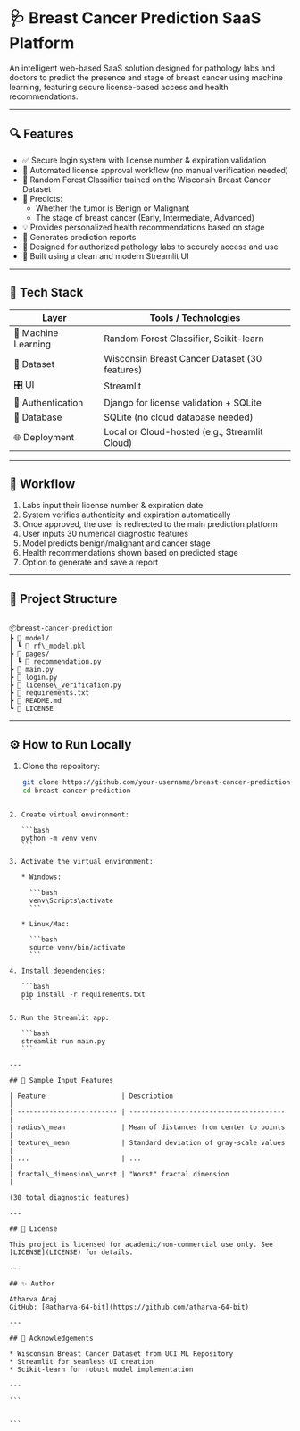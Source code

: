 
# 🩺 Breast Cancer Prediction SaaS Platform

An intelligent web-based SaaS solution designed for pathology labs and doctors to predict the presence and stage of breast cancer using machine learning, featuring secure license-based access and health recommendations.

---

## 🔍 Features

- ✅ Secure login system with license number & expiration validation
- 🔐 Automated license approval workflow (no manual verification needed)
- 🧠 Random Forest Classifier trained on the Wisconsin Breast Cancer Dataset
- 🔬 Predicts:
  - Whether the tumor is Benign or Malignant
  - The stage of breast cancer (Early, Intermediate, Advanced)
- 💡 Provides personalized health recommendations based on stage
- 📄 Generates prediction reports
- 🧪 Designed for authorized pathology labs to securely access and use
- 🎨 Built using a clean and modern Streamlit UI

---

## 🚀 Tech Stack

| Layer            | Tools / Technologies                          |
|------------------|-----------------------------------------------|
| 🧠 Machine Learning | Random Forest Classifier, Scikit-learn         |
| 💾 Dataset         | Wisconsin Breast Cancer Dataset (30 features) |
| 🎛 UI              | Streamlit                                     |
| 🔐 Authentication  | Django for license validation + SQLite        |
| 📁 Database        | SQLite (no cloud database needed)             |
| 🌐 Deployment      | Local or Cloud-hosted (e.g., Streamlit Cloud) |

---

## 🔑 Workflow

1. Labs input their license number & expiration date
2. System verifies authenticity and expiration automatically
3. Once approved, the user is redirected to the main prediction platform
4. User inputs 30 numerical diagnostic features
5. Model predicts benign/malignant and cancer stage
6. Health recommendations shown based on predicted stage
7. Option to generate and save a report

---

## 📁 Project Structure

```

📦breast-cancer-prediction
┣ 📁 model/
┃ ┗ 📄 rf\_model.pkl
┣ 📁 pages/
┃ ┗ 📄 recommendation.py
┣ 📄 main.py
┣ 📄 login.py
┣ 📄 license\_verification.py
┣ 📄 requirements.txt
┣ 📄 README.md
┗ 📄 LICENSE

````

---

## ⚙️ How to Run Locally

1. Clone the repository:
   ```bash
   git clone https://github.com/your-username/breast-cancer-prediction.git
   cd breast-cancer-prediction
````

2. Create virtual environment:

   ```bash
   python -m venv venv
   ```

3. Activate the virtual environment:

   * Windows:

     ```bash
     venv\Scripts\activate
     ```

   * Linux/Mac:

     ```bash
     source venv/bin/activate
     ```

4. Install dependencies:

   ```bash
   pip install -r requirements.txt
   ```

5. Run the Streamlit app:

   ```bash
   streamlit run main.py
   ```

---

## 🧪 Sample Input Features

| Feature                   | Description                             |
| ------------------------- | --------------------------------------- |
| radius\_mean              | Mean of distances from center to points |
| texture\_mean             | Standard deviation of gray-scale values |
| ...                       | ...                                     |
| fractal\_dimension\_worst | "Worst" fractal dimension               |

(30 total diagnostic features)

---

## 📄 License

This project is licensed for academic/non-commercial use only. See [LICENSE](LICENSE) for details.

---

## ✨ Author

Atharva Araj
GitHub: [@atharva-64-bit](https://github.com/atharva-64-bit)

---

## 🙌 Acknowledgements

* Wisconsin Breast Cancer Dataset from UCI ML Repository
* Streamlit for seamless UI creation
* Scikit-learn for robust model implementation

---

```


```

